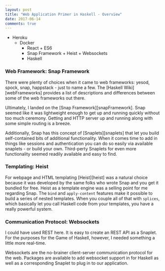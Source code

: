 ```yaml
---
layout: post
title: "Web Application Primer in Haskell - Overview"
date: 2017-06-14
comments: true
---
```


- Heroku  
  - Docker  
    - React + ES6  
    - Snap Framework + Heist + Websockets  
    - Haskell

### Web Framework: Snap Framework

There were plenty of choices when it came to web frameworks: yesod, spock, snap, happstack - just to name a few. The [Haskell Wiki][webFrameworks] provides a list of descriptions and differences between some of the web frameworks out there. 

Ultimately, I landed on the [Snap Framework][snapFramework]. Snap seemed like it was lightweight enough to get up and running quickly without too much ceremony. Getting and HTTP server up and running along with some simple routing is a breeze. 

Additionally, Snap has this concept of [Snaplets][snaplets] that let you build self-contained bits of additional functionality. When it comes time to add in things like sessions and authentication you can do so easily via available snaplets - or build your own. Third-perty Snaplets for even more functionality seemed readily available and easy to find. 

### Templating: Heist 

For webpage and HTML templating [Heist][heist] was a natural choice because it was developed by the same folks who wrote Snap and you get it bundled for free. Heist as a template engine was a selling point for me regarding Snap. The `bind` and `apply-content` features make it possible to build a series of nested templates. When you couple all of that with `splices`, which basically let you call Haskell code from your templates, you have a really powerful system. 

### Communication Protocol: Websockets

I could have used REST here. It is easy to create an REST API as a Snaplet. For the purposes for the Game of Haskell, however, I needed something a little more real-time. 

Websockets are the no-brainer client-server communication protocol for the web. Packages are available to add websocket support in for Haskell as well as a corresponding Snaplet to plug in to our application. 